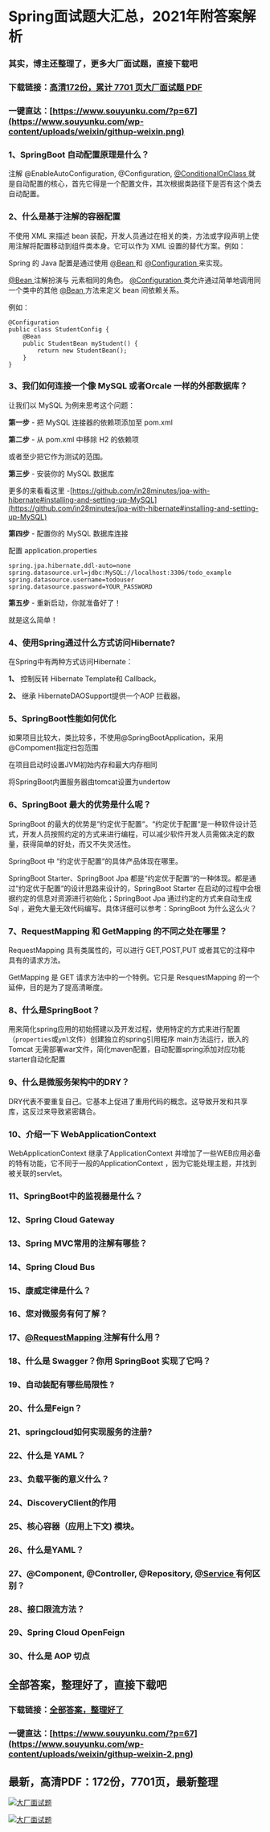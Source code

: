 # Spring面试题大汇总，2021年附答案解析

### 其实，博主还整理了，更多大厂面试题，直接下载吧

### 下载链接：[高清172份，累计 7701 页大厂面试题  PDF](https://github.com/souyunku/DevBooks/blob/master/docs/index.md)

### 一键直达：[https://www.souyunku.com/?p=67](https://www.souyunku.com/wp-content/uploads/weixin/githup-weixin.png)



### 1、SpringBoot 自动配置原理是什么？

注解 @EnableAutoConfiguration, @Configuration, [@ConditionalOnClass ](/ConditionalOnClass ) 就是自动配置的核心，首先它得是一个配置文件，其次根据类路径下是否有这个类去自动配置。


### 2、什么是基于注解的容器配置

不使用 XML 来描述 bean 装配，开发人员通过在相关的类，方法或字段声明上使用注解将配置移动到组件类本身。它可以作为 XML 设置的替代方案。例如：

Spring 的 Java 配置是通过使用 [@Bean ](/Bean ) 和 [@Configuration ](/Configuration ) 来实现。

[@Bean ](/Bean ) 注解扮演与  元素相同的角色。 [@Configuration ](/Configuration ) 类允许通过简单地调用同一个类中的其他 [@Bean ](/Bean ) 方法来定义 bean 间依赖关系。

例如：

```
@Configuration
public class StudentConfig {
    @Bean
    public StudentBean myStudent() {
        return new StudentBean();
    }
}
```


### 3、我们如何连接一个像 MySQL 或者Orcale 一样的外部数据库？

让我们以 MySQL 为例来思考这个问题：

**第一步** - 把 MySQL 连接器的依赖项添加至 pom.xml

**第二步** - 从 pom.xml 中移除 H2 的依赖项

或者至少把它作为测试的范围。

**第三步** - 安装你的 MySQL 数据库

更多的来看看这里 -[https://github.com/in28minutes/jpa-with-hibernate#installing-and-setting-up-MySQL](https://github.com/in28minutes/jpa-with-hibernate#installing-and-setting-up-MySQL)

**第四步** - 配置你的 MySQL 数据库连接

配置 application.properties

```
spring.jpa.hibernate.ddl-auto=none spring.datasource.url=jdbc:MySQL://localhost:3306/todo_example
spring.datasource.username=todouser spring.datasource.password=YOUR_PASSWORD
```

**第五步** - 重新启动，你就准备好了！

就是这么简单！


### 4、使用Spring通过什么方式访问Hibernate?

在Spring中有两种方式访问Hibernate：

**1、** 控制反转 Hibernate Template和 Callback。

**2、** 继承 HibernateDAOSupport提供一个AOP 拦截器。


### 5、SpringBoot性能如何优化

如果项目比较大，类比较多，不使用@SpringBootApplication，采用@Compoment指定扫包范围

在项目启动时设置JVM初始内存和最大内存相同

将SpringBoot内置服务器由tomcat设置为undertow


### 6、SpringBoot 最大的优势是什么呢？

SpringBoot 的最大的优势是“约定优于配置“。“约定优于配置“是一种软件设计范式，开发人员按照约定的方式来进行编程，可以减少软件开发人员需做决定的数量，获得简单的好处，而又不失灵活性。

SpringBoot 中 “约定优于配置“的具体产品体现在哪里。

SpringBoot Starter、SpringBoot Jpa 都是“约定优于配置“的一种体现。都是通过“约定优于配置“的设计思路来设计的，SpringBoot Starter 在启动的过程中会根据约定的信息对资源进行初始化；SpringBoot Jpa 通过约定的方式来自动生成 Sql ，避免大量无效代码编写。具体详细可以参考：SpringBoot 为什么这么火？


### 7、RequestMapping 和 GetMapping 的不同之处在哪里？

RequestMapping 具有类属性的，可以进行 GET,POST,PUT 或者其它的注释中具有的请求方法。

GetMapping 是 GET 请求方法中的一个特例。它只是 ResquestMapping 的一个延伸，目的是为了提高清晰度。


### 8、什么是SpringBoot？

用来简化spring应用的初始搭建以及开发过程，使用特定的方式来进行配置（`properties`或`yml`文件）创建独立的spring引用程序 main方法运行，嵌入的Tomcat 无需部署war文件，简化maven配置，自动配置spring添加对应功能starter自动化配置


### 9、什么是微服务架构中的DRY？

DRY代表不要重复自己。它基本上促进了重用代码的概念。这导致开发和共享库，这反过来导致紧密耦合。


### 10、介绍一下 WebApplicationContext

WebApplicationContext 继承了ApplicationContext 并增加了一些WEB应用必备的特有功能，它不同于一般的ApplicationContext ，因为它能处理主题，并找到被关联的servlet。




### 11、SpringBoot中的监视器是什么？
### 12、Spring Cloud Gateway
### 13、Spring MVC常用的注解有哪些？
### 14、Spring Cloud Bus
### 15、康威定律是什么？
### 16、您对微服务有何了解？
### 17、[@RequestMapping ](/RequestMapping ) 注解有什么用？
### 18、什么是 Swagger？你用 SpringBoot 实现了它吗？
### 19、自动装配有哪些局限性 ?
### 20、什么是Feign？
### 21、springcloud如何实现服务的注册?
### 22、什么是 YAML？
### 23、负载平衡的意义什么？
### 24、DiscoveryClient的作用
### 25、核心容器（应用上下文) 模块。
### 26、什么是YAML？
### 27、@Component, @Controller, @Repository, [@Service ](/Service ) 有何区别？
### 28、接⼝限流⽅法？
### 29、Spring Cloud OpenFeign
### 30、什么是 AOP 切点




## 全部答案，整理好了，直接下载吧

### 下载链接：[全部答案，整理好了](https://www.souyunku.com/wp-content/uploads/weixin/githup-weixin-2.png)

### 一键直达：[https://www.souyunku.com/?p=67](https://www.souyunku.com/wp-content/uploads/weixin/githup-weixin-2.png)


## 最新，高清PDF：172份，7701页，最新整理

[![大厂面试题](https://www.souyunku.com/wp-content/uploads/weixin/mst.png "架构师专栏")](https://www.souyunku.com/wp-content/uploads/weixin/githup-weixin.png "架构师专栏")

[![大厂面试题](https://www.souyunku.com/wp-content/uploads/weixin/githup-weixin.png "架构师专栏")](https://www.souyunku.com/wp-content/uploads/weixin/githup-weixin.png "架构师专栏")
